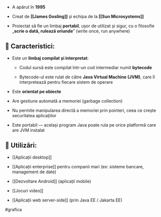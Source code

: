 - A apărut în **1995**
    
- Creat de **[[James Gosling]]** și echipa de la **[[Sun Microsystems]]**
    
- Proiectat să fie un limbaj **portabil**, ușor de utilizat și sigur, cu o filosofie „**scrie o dată, rulează oriunde**” (write once, run anywhere)
    

## 📌 Caracteristici:

- Este un **limbaj compilat și interpretat**:
    
    - Codul sursă este compilat într-un cod intermediar numit **bytecode**
        
    - Bytecode-ul este rulat de către **Java Virtual Machine (JVM)**, care îl interpretează pentru fiecare sistem de operare
        
- Este **orientat pe obiecte**
    
- Are gestiune automată a memoriei (garbage collection)
    
- Nu permite manipularea directă a memoriei prin pointeri, ceea ce crește securitatea aplicațiilor
    
- Este portabil — același program Java poate rula pe orice platformă care are JVM instalat
    

## 📌 Utilizări:

- [[Aplicații desktop]]
    
- [[Aplicații enterprise]] pentru companii mari (ex: sisteme bancare, management de date)
    
- [[Dezvoltare Android]] (aplicații mobile)
    
- [[Jocuri video]]
    
- [[Aplicații web server-side]] (prin Java EE / Jakarta EE)

#grafica 
